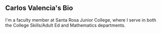 ## Carlos Valencia's Bio

I'm a faculty member at Santa Rosa Junior College, where I serve in both the College Skills/Adult Ed and Mathematics departments.
